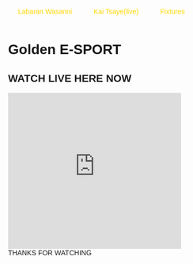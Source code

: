<html lang="en">
<head>
  <meta charset="UTF-8">
  <meta name="viewport" content="width=device-width, initial-scale=1.0">
  <title>Golden-e-sport</title>
  <style>
    body { margin: 0; font-family: Arial; }

    .navbar {
      display: flex;
      background-color: #f2f2f2;
      overflow-x: auto;
      white-space: nowrap;
    }

    .navbar a {
      display: inline-block;
      color: gold;
      padding: 14px 20px;
      text-decoration: none;
    }

    .navbar a:hover {
      background-color: black;
    }

    .menu-icon {
      padding: 14px 20px;
      font-size: 20px;
      cursor: pointer;
    }
  </style>
</head>
<body>

  <div class="navbar">
    <div class="menu-icon"></div> <!-- Hamburger menu -->
    <a href="https://golden-lab-bit.github.io/Labaran-wasanni/">Labaran Wasanni</a>
    <a href="https://golden-lab-bit.github.io/labaran-wasanni-live/">Kai Tsaye(live)</a>
    <a href="https://golden-lab-bit.github.io/labaran-wasanni-fixtures/">Fixtures</a>
 </div>
 <h1>Golden E-SPORT</h1>
 <h2>WATCH LIVE HERE NOW</h2>
 
  <iframe width="350" height="315" src="https://www.youtube.com/embed/ysO2aV1JLCs?si=yugVC79pivmlTBRG" title="YouTube video player" frameborder="0" allow="accelerometer; autoplay; clipboard-write; encrypted-media; gyroscope; picture-in-picture; web-share" referrerpolicy="strict-origin-when-cross-origin" allowfullscreen></iframe> 
  <footer>THANKS FOR WATCHING</footer>
